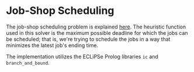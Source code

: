 # Job-Shop Scheduling

The job-shop scheduling problem is explained [here](https://en.wikipedia.org/wiki/Job_shop_scheduling). The heuristic function used
in this solver is the maximum possible deadline for which the jobs can be scheduled; that is, we're trying to schedule the jobs in a
way that minimizes the latest job's ending time.

The implementation utilizes the ECLiPSe Prolog libraries `ic` and `branch_and_bound`.
